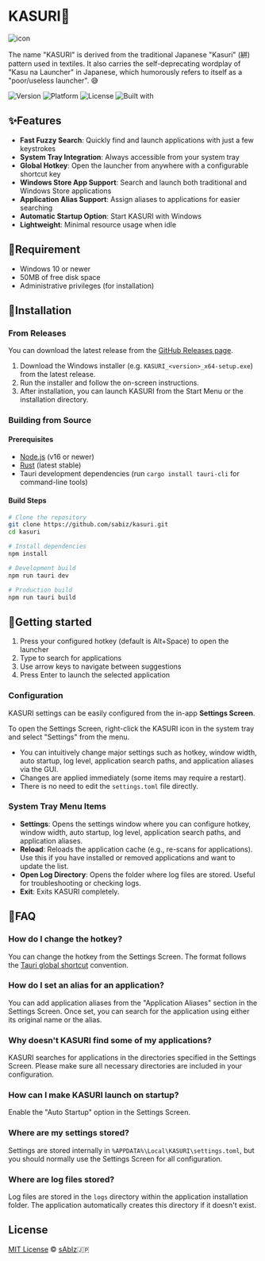 # KASURI👘

![icon](./res/kasuri.ico)

The name "KASURI" is derived from the traditional Japanese "Kasuri" (絣) pattern used in textiles. 
It also carries the self-deprecating wordplay of "Kasu na Launcher" in Japanese, which humorously refers to itself as a "poor/useless launcher". 😅


![Version](https://img.shields.io/badge/version-0.2.1-blue.svg)
![Platform](https://img.shields.io/badge/platform-Windows-brightgreen.svg)
![License](https://img.shields.io/badge/license-MIT-yellow.svg)
![Built with](https://img.shields.io/badge/built%20with-Rust%20%2B%20Tauri-orange.svg)

## :sparkles:Features

- **Fast Fuzzy Search**: Quickly find and launch applications with just a few keystrokes
- **System Tray Integration**: Always accessible from your system tray
- **Global Hotkey**: Open the launcher from anywhere with a configurable shortcut key
- **Windows Store App Support**: Search and launch both traditional and Windows Store applications
- **Application Alias Support**: Assign aliases to applications for easier searching
- **Automatic Startup Option**: Start KASURI with Windows
- **Lightweight**: Minimal resource usage when idle

## :egg:Requirement

- Windows 10 or newer
- 50MB of free disk space
- Administrative privileges (for installation)

## :hatching_chick:Installation



### From Releases

You can download the latest release from the [GitHub Releases page](https://github.com/sabiz/KASURI/releases).

1. Download the Windows installer (e.g. `KASURI_<version>_x64-setup.exe`) from the latest release.
2. Run the installer and follow the on-screen instructions.
3. After installation, you can launch KASURI from the Start Menu or the installation directory.

### Building from Source

#### Prerequisites

- [Node.js](https://nodejs.org/) (v16 or newer)
- [Rust](https://www.rust-lang.org/tools/install) (latest stable)
- Tauri development dependencies (run `cargo install tauri-cli` for command-line tools)

#### Build Steps

```bash
# Clone the repository
git clone https://github.com/sabiz/kasuri.git
cd kasuri

# Install dependencies
npm install

# Development build
npm run tauri dev

# Production build
npm run tauri build
```

## :hatched_chick:Getting started


1. Press your configured hotkey (default is Alt+Space) to open the launcher
2. Type to search for applications
3. Use arrow keys to navigate between suggestions
4. Press Enter to launch the selected application



### Configuration

KASURI settings can be easily configured from the in-app **Settings Screen**.

To open the Settings Screen, right-click the KASURI icon in the system tray and select "Settings" from the menu.

- You can intuitively change major settings such as hotkey, window width, auto startup, log level, application search paths, and application aliases via the GUI.
- Changes are applied immediately (some items may require a restart).
- There is no need to edit the `settings.toml` file directly.

### System Tray Menu Items

- **Settings**: Opens the settings window where you can configure hotkey, window width, auto startup, log level, application search paths, and application aliases.
- **Reload**: Reloads the application cache (e.g., re-scans for applications). Use this if you have installed or removed applications and want to update the list.
- **Open Log Directory**: Opens the folder where log files are stored. Useful for troubleshooting or checking logs.
- **Exit**: Exits KASURI completely.

## :chicken:FAQ



### How do I change the hotkey?

You can change the hotkey from the Settings Screen. The format follows the [Tauri global shortcut](https://tauri.app/v1/api/js/globalShortcut/) convention.



### How do I set an alias for an application?

You can add application aliases from the "Application Aliases" section in the Settings Screen. Once set, you can search for the application using either its original name or the alias.



### Why doesn't KASURI find some of my applications?

KASURI searches for applications in the directories specified in the Settings Screen. Please make sure all necessary directories are included in your configuration.



### How can I make KASURI launch on startup?

Enable the "Auto Startup" option in the Settings Screen.



### Where are my settings stored?

Settings are stored internally in `%APPDATA%\Local\KASURI\settings.toml`, but you should normally use the Settings Screen for all configuration.

### Where are log files stored?

Log files are stored in the `logs` directory within the application installation folder. The application automatically creates this directory if it doesn't exist.

## License

[MIT License](LICENSE) :copyright: [sAbIz](https://github.com/sabiz):jp:
